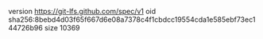 version https://git-lfs.github.com/spec/v1
oid sha256:8bebd4d03f65f667d6e08a7378c4f1cbdcc19554cda1e585ebf73ec144726b96
size 10369
